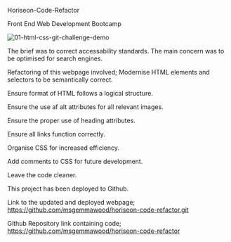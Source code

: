 Horiseon-Code-Refactor

Front End Web Development Bootcamp

![01-html-css-git-challenge-demo](https://github.com/msgemmawood/horiseon-code-refactor/assets/150028191/4c1d5c1d-ab90-4715-b527-6b9895af1532)

The brief was to correct accessability standards. The main concern was to be optimised for search engines.

Refactoring of this webpage involved;
Modernise HTML elements and selectors to be semantically correct.

Ensure format of HTML follows a logical structure.

Ensure the use af alt attributes for all relevant images.

Ensure the proper use of heading attributes.

Ensure all links function correctly.

Organise CSS for increased efficiency.

Add comments to CSS for future development.

Leave the code cleaner.



This project has been deployed to Github.

Link to the updated and deployed webpage; https://github.com/msgemmawood/horiseon-code-refactor.git

Github Repository link containing code; https://github.com/msgemmawood/horiseon-code-refactor

